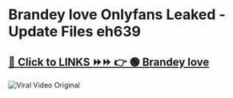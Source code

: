 
 # Brandey love Onlyfans Leaked - Update Files eh639

## <h2><a href="https://clipsfans.com/Brandey_love&ref=git">🔗 Click to LINKS ⏩⏩ 👉 🟢 Brandey love </a></h2>

<a href="https://clipsfans.com/Brandey_love&ref=git" rel="nofollow" data-target="animated-image.originalLink"><img src="https://i.ibb.co.com/xMMVF88/686577567.gif" alt="Viral Video Original" style="max-width: 100%; display: inline-block;" data-target="animated-image.originalImage"></a>

